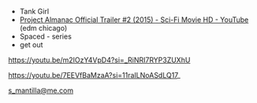 - Tank Girl 
- [Project Almanac Official Trailer #2 (2015) - Sci-Fi Movie HD - YouTube](https://www.youtube.com/watch?v=ZALqGuwI_DE&t=4s) (edm chicago)
- Spaced - series
- get out 

https://youtu.be/m2IOzY4VpD4?si=_RiNRI7RYP3ZUXhU

https://youtu.be/7EEVfBaMzaA?si=11raILNoASdLQ17_

s_mantilla@me.com
